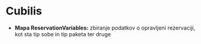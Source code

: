 # Cubilis

* **Mapa ReservationVariables:** zbiranje podatkov o opravljeni rezervaciji, kot sta tip sobe in tip paketa ter druge

